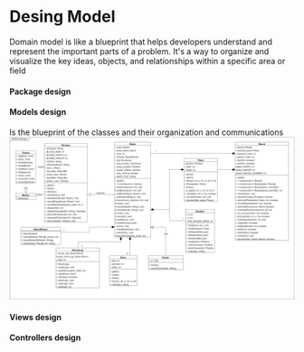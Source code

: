# Desing Model 
Domain model is like a blueprint that helps developers understand and represent the important parts of a problem. It's a way to organize and visualize the key ideas, objects, and relationships within a specific area or field

#### Package design
#### Models design
Is the blueprint of the classes and their organization and communications
![Models Design](../img/ModelsDesigns.drawio.png)

#### Views design
#### Controllers design